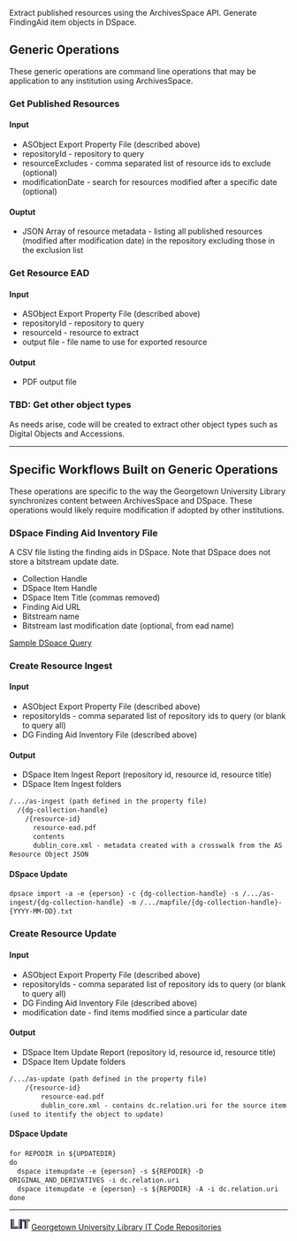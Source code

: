 Extract published resources using the ArchivesSpace API.
Generate FindingAid item objects in DSpace.

## Generic Operations
These generic operations are command line operations that may be application to any institution using ArchivesSpace.

### Get Published Resources

#### Input
* ASObject Export Property File (described above)
* repositoryId - repository to query
* resourceExcludes - comma separated list of resource ids to exclude (optional)
* modificationDate - search for resources modified after a specific date (optional)

#### Ouptut
* JSON Array of resource metadata - listing all published resources (modified after modification date) in the repository excluding those in the exclusion list

### Get Resource EAD

#### Input
* ASObject Export Property File (described above)
* repositoryId - repository to query
* resourceId - resource to extract
* output file - file name to use for exported resource

#### Output
* PDF output file

### TBD: Get other object types
As needs arise, code will be created to extract other object types such as Digital Objects and Accessions.  

***

## Specific Workflows Built on Generic Operations
These operations are specific to the way the Georgetown University Library synchronizes content between ArchivesSpace and DSpace.  These operations would likely require modification if adopted by other institutions.

### DSpace Finding Aid Inventory File
A CSV file listing the finding aids in DSpace.  Note that DSpace does not store a bitstream update date.

* Collection Handle
* DSpace Item Handle
* DSpace Item Title (commas removed)
* Finding Aid URL
* Bitstream name 
* Bitstream last modification date (optional, from ead name)

[Sample DSpace Query](SampleDSpaceQuery.sql)

### Create Resource Ingest 

#### Input
* ASObject Export Property File (described above)
* repositoryIds - comma separated list of repository ids to query (or blank to query all)
* DG Finding Aid Inventory File (described above)

#### Output
* DSpace Item Ingest Report (repository id, resource id, resource title)
* DSpace Item Ingest folders

```
/.../as-ingest (path defined in the property file)
  /{dg-collection-handle}
    /{resource-id}
      resource-ead.pdf
      contents
      dublin_core.xml - metadata created with a crosswalk from the AS Resource Object JSON
```

#### DSpace Update
```
dpsace import -a -e {eperson} -c {dg-collection-handle} -s /.../as-ingest/{dg-collection-handle} -m /.../mapfile/{dg-collection-handle}-{YYYY-MM-DD}.txt
```

### Create Resource Update

#### Input
* ASObject Export Property File (described above)
* repositoryIds - comma separated list of repository ids to query (or blank to query all)
* DG Finding Aid Inventory File (described above)
* modification date - find items modified since a particular date

#### Output
* DSpace Item Update Report (repository id, resource id, resource title)
* DSpace Item Update folders

```
/.../as-update (path defined in the property file)
    /{resource-id}
        resource-ead.pdf
        dublin_core.xml - contains dc.relation.uri for the source item (used to itentify the object to update)
```

#### DSpace Update
```
for REPODIR in ${UPDATEDIR}
do
  dspace itemupdate -e {eperson} -s ${REPODIR} -D ORIGINAL_AND_DERIVATIVES -i dc.relation.uri
  dspace itemupdate -e {eperson} -s ${REPODIR} -A -i dc.relation.uri
done
```

***
[![Georgetown University Library IT Code Repositories](https://raw.githubusercontent.com/Georgetown-University-Libraries/georgetown-university-libraries.github.io/master/LIT-logo-small.png)Georgetown University Library IT Code Repositories](http://georgetown-university-libraries.github.io/)

